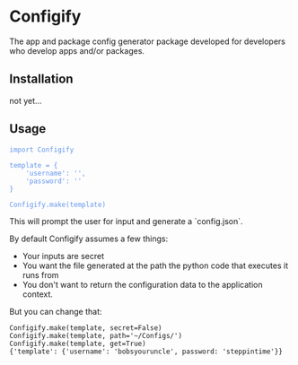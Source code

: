 # Configify

The app and package config generator package developed for developers who develop apps and/or packages.

## Installation

not yet...

## Usage

<span style="color: CornflowerBlue;">

    import Configify

    template = {
        'username': '',
        'password': ''
    }

</span><span style="color: LightSeaGreen;">

    Configify.make(template)

</span>
This will prompt the user for input and generate a `config.json`.

By default Configify assumes a few things:

* Your inputs are secret
* You want the file generated at the path the python code that executes it runs from
* You don't want to return the configuration data to the application context.

But you can change that:

    Configify.make(template, secret=False)
    Configify.make(template, path='~/Configs/')
    Configify.make(template, get=True)
    {'template': {'username': 'bobsyouruncle', password: 'steppintime'}}

